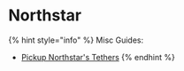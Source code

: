 # Northstar

{% hint style="info" %}
Misc Guides:

* [Pickup Northstar's Tethers](../ion/pickup-northstars-tether.md)
{% endhint %}
